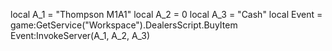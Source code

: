 
local A_1 = "Thompson M1A1"
local A_2 = 0
local A_3 = "Cash"
local Event = game:GetService("Workspace").DealersScript.BuyItem
Event:InvokeServer(A_1, A_2, A_3)

